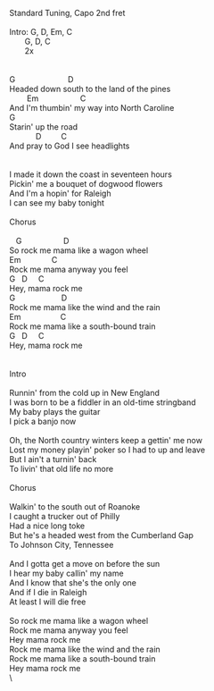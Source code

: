Standard&nbsp;Tuning,&nbsp;Capo&nbsp;2nd&nbsp;fret\
\
Intro:&nbsp;G,&nbsp;D,&nbsp;Em,&nbsp;C\
&nbsp;&nbsp;&nbsp;&nbsp;&nbsp;&nbsp;&nbsp;G,&nbsp;D,&nbsp;C&nbsp;&nbsp;&nbsp;\
&nbsp;&nbsp;&nbsp;&nbsp;&nbsp;&nbsp;&nbsp;2x\
\
\
G&nbsp;&nbsp;&nbsp;&nbsp;&nbsp;&nbsp;&nbsp;&nbsp;&nbsp;&nbsp;&nbsp;&nbsp;&nbsp;&nbsp;&nbsp;&nbsp;&nbsp;&nbsp;&nbsp;&nbsp;&nbsp;&nbsp;&nbsp;&nbsp;D\
Headed&nbsp;down&nbsp;south&nbsp;to&nbsp;the&nbsp;land&nbsp;of&nbsp;the&nbsp;pines\
&nbsp;&nbsp;&nbsp;&nbsp;&nbsp;&nbsp;&nbsp;&nbsp;Em&nbsp;&nbsp;&nbsp;&nbsp;&nbsp;&nbsp;&nbsp;&nbsp;&nbsp;&nbsp;&nbsp;&nbsp;&nbsp;&nbsp;&nbsp;&nbsp;&nbsp;&nbsp;&nbsp;C\
And&nbsp;I'm&nbsp;thumbin'&nbsp;my&nbsp;way&nbsp;into&nbsp;North&nbsp;Caroline\
G\
Starin'&nbsp;up&nbsp;the&nbsp;road\
&nbsp;&nbsp;&nbsp;&nbsp;&nbsp;&nbsp;&nbsp;&nbsp;&nbsp;&nbsp;&nbsp;&nbsp;D&nbsp;&nbsp;&nbsp;&nbsp;&nbsp;&nbsp;&nbsp;&nbsp;&nbsp;C\
And&nbsp;pray&nbsp;to&nbsp;God&nbsp;I&nbsp;see&nbsp;headlights\
\
\
I&nbsp;made&nbsp;it&nbsp;down&nbsp;the&nbsp;coast&nbsp;in&nbsp;seventeen&nbsp;hours&nbsp;\
Pickin'&nbsp;me&nbsp;a&nbsp;bouquet&nbsp;of&nbsp;dogwood&nbsp;flowers&nbsp;\
And&nbsp;I'm&nbsp;a&nbsp;hopin'&nbsp;for&nbsp;Raleigh&nbsp;\
I&nbsp;can&nbsp;see&nbsp;my&nbsp;baby&nbsp;tonight\
\
Chorus\
\
&nbsp;&nbsp;&nbsp;G&nbsp;&nbsp;&nbsp;&nbsp;&nbsp;&nbsp;&nbsp;&nbsp;&nbsp;&nbsp;&nbsp;&nbsp;&nbsp;&nbsp;&nbsp;&nbsp;&nbsp;&nbsp;&nbsp;D\
So&nbsp;rock&nbsp;me&nbsp;mama&nbsp;like&nbsp;a&nbsp;wagon&nbsp;wheel\
Em&nbsp;&nbsp;&nbsp;&nbsp;&nbsp;&nbsp;&nbsp;&nbsp;&nbsp;&nbsp;&nbsp;&nbsp;&nbsp;&nbsp;C\
Rock&nbsp;me&nbsp;mama&nbsp;anyway&nbsp;you&nbsp;feel\
G&nbsp;&nbsp;&nbsp;D&nbsp;&nbsp;&nbsp;&nbsp;&nbsp;C\
Hey,&nbsp;mama&nbsp;rock&nbsp;me\
G&nbsp;&nbsp;&nbsp;&nbsp;&nbsp;&nbsp;&nbsp;&nbsp;&nbsp;&nbsp;&nbsp;&nbsp;&nbsp;&nbsp;&nbsp;&nbsp;&nbsp;&nbsp;&nbsp;&nbsp;&nbsp;D\
Rock&nbsp;me&nbsp;mama&nbsp;like&nbsp;the&nbsp;wind&nbsp;and&nbsp;the&nbsp;rain\
Em&nbsp;&nbsp;&nbsp;&nbsp;&nbsp;&nbsp;&nbsp;&nbsp;&nbsp;&nbsp;&nbsp;&nbsp;&nbsp;&nbsp;&nbsp;&nbsp;&nbsp;&nbsp;C\
Rock&nbsp;me&nbsp;mama&nbsp;like&nbsp;a&nbsp;south-bound&nbsp;train\
G&nbsp;&nbsp;&nbsp;D&nbsp;&nbsp;&nbsp;&nbsp;&nbsp;C\
Hey,&nbsp;mama&nbsp;rock&nbsp;me\
\
\
Intro\
\
Runnin'&nbsp;from&nbsp;the&nbsp;cold&nbsp;up&nbsp;in&nbsp;New&nbsp;England\
I&nbsp;was&nbsp;born&nbsp;to&nbsp;be&nbsp;a&nbsp;fiddler&nbsp;in&nbsp;an&nbsp;old-time&nbsp;stringband\
My&nbsp;baby&nbsp;plays&nbsp;the&nbsp;guitar\
I&nbsp;pick&nbsp;a&nbsp;banjo&nbsp;now\
\
Oh,&nbsp;the&nbsp;North&nbsp;country&nbsp;winters&nbsp;keep&nbsp;a&nbsp;gettin'&nbsp;me&nbsp;now\
Lost&nbsp;my&nbsp;money&nbsp;playin'&nbsp;poker&nbsp;so&nbsp;I&nbsp;had&nbsp;to&nbsp;up&nbsp;and&nbsp;leave\
But&nbsp;I&nbsp;ain't&nbsp;a&nbsp;turnin'&nbsp;back\
To&nbsp;livin'&nbsp;that&nbsp;old&nbsp;life&nbsp;no&nbsp;more\
\
Chorus\
\
Walkin'&nbsp;to&nbsp;the&nbsp;south&nbsp;out&nbsp;of&nbsp;Roanoke\
I&nbsp;caught&nbsp;a&nbsp;trucker&nbsp;out&nbsp;of&nbsp;Philly\
Had&nbsp;a&nbsp;nice&nbsp;long&nbsp;toke\
But&nbsp;he's&nbsp;a&nbsp;headed&nbsp;west&nbsp;from&nbsp;the&nbsp;Cumberland&nbsp;Gap\
To&nbsp;Johnson&nbsp;City,&nbsp;Tennessee\
\
And&nbsp;I&nbsp;gotta&nbsp;get&nbsp;a&nbsp;move&nbsp;on&nbsp;before&nbsp;the&nbsp;sun\
I&nbsp;hear&nbsp;my&nbsp;baby&nbsp;callin'&nbsp;my&nbsp;name\
And&nbsp;I&nbsp;know&nbsp;that&nbsp;she's&nbsp;the&nbsp;only&nbsp;one\
And&nbsp;if&nbsp;I&nbsp;die&nbsp;in&nbsp;Raleigh\
At&nbsp;least&nbsp;I&nbsp;will&nbsp;die&nbsp;free\
\
So&nbsp;rock&nbsp;me&nbsp;mama&nbsp;like&nbsp;a&nbsp;wagon&nbsp;wheel\
Rock&nbsp;me&nbsp;mama&nbsp;anyway&nbsp;you&nbsp;feel\
Hey&nbsp;mama&nbsp;rock&nbsp;me\
Rock&nbsp;me&nbsp;mama&nbsp;like&nbsp;the&nbsp;wind&nbsp;and&nbsp;the&nbsp;rain\
Rock&nbsp;me&nbsp;mama&nbsp;like&nbsp;a&nbsp;south-bound&nbsp;train\
Hey&nbsp;mama&nbsp;rock&nbsp;me\
\
